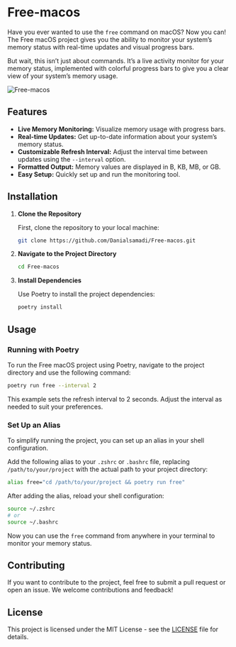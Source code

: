 # Free-macos

Have you ever wanted to use the `free` command on macOS? Now you can! The Free macOS project gives you the ability to monitor your system’s memory status with real-time updates and visual progress bars.

But wait, this isn’t just about commands. It’s a live activity monitor for your memory status, implemented with colorful progress bars to give you a clear view of your system’s memory usage.

![Free-macos](https://github.com/user-attachments/assets/7a99d7b1-2330-4555-a723-3be0a98a590d)


## Features

- **Live Memory Monitoring:** Visualize memory usage with progress bars.
- **Real-time Updates:** Get up-to-date information about your system’s memory status.
- **Customizable Refresh Interval:** Adjust the interval time between updates using the `--interval` option.
- **Formatted Output:** Memory values are displayed in B, KB, MB, or GB.
- **Easy Setup:** Quickly set up and run the monitoring tool.

## Installation

1. **Clone the Repository**

   First, clone the repository to your local machine:

   ```sh
   git clone https://github.com/Danialsamadi/Free-macos.git

2. **Navigate to the Project Directory**

   ```sh
   cd Free-macos
   ```

3. **Install Dependencies**

   Use Poetry to install the project dependencies:

   ```sh
   poetry install
   ```
   
## Usage

### Running with Poetry

To run the Free macOS project using Poetry, navigate to the project directory and use the following command:

```sh
poetry run free --interval 2
```

This example sets the refresh interval to 2 seconds. Adjust the interval as needed to suit your preferences.

### Set Up an Alias

To simplify running the project, you can set up an alias in your shell configuration.

Add the following alias to your `.zshrc` or `.bashrc` file, replacing `/path/to/your/project` with the actual path to your project directory:

```sh
alias free="cd /path/to/your/project && poetry run free"
```

After adding the alias, reload your shell configuration:

```sh
source ~/.zshrc
# or
source ~/.bashrc
```

Now you can use the `free` command from anywhere in your terminal to monitor your memory status.

## Contributing

If you want to contribute to the project, feel free to submit a pull request or open an issue. We welcome contributions and feedback!

## License

This project is licensed under the MIT License - see the [LICENSE](LICENSE) file for details.
